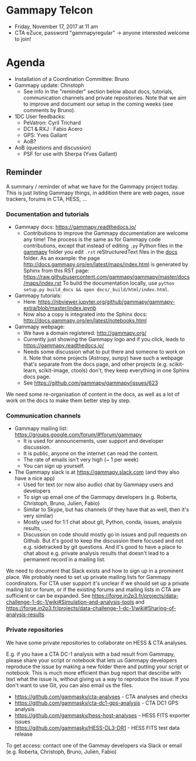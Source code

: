 # Gammapy Telcon

* Friday, November 17, 2017 at 11 am
* CTA eZuce, password "gammapyregular" -> anyone interested welcome to join!

# Agenda

* Installation of a Coordination Committee: Bruno
* Gammapy update: Christoph
  * See info in the "reminder" section below about docs, tutorials, communication channels and private repositories.
    Note that we aim to improve and document our setup in the coming weeks (see comments by Bruno).
* 1DC User feedbacks:
    * PeVatron: Cyril Trichard 
    * DC1 & RXJ : Fabio Acero
    * GPS: Yves Gallant
    * AoB?
* AoB (questions and discussion)
    * PSF for use with Sherpa (Yves Gallant)

## Reminder

A summary / reminder of what we have for the Gammapy project today.
This is just listing Gammapy things, in addition there are web pages, issue trackers, forums in CTA, HESS, ...

### Documentation and tutorials

* Gammapy docs: https://gammapy.readthedocs.io/
  * Contributions to improve the Gammapy documentation are welcome any time!
    The process is the same as for Gammapy code contributions, except that instead of editing
    `.py` Python files in the [gammapy](https://github.com/gammapy/gammapy/tree/master/gammapy) folder
    you edit `.rst` reStructuredText files in the [docs](https://github.com/gammapy/gammapy/tree/master/docs)
    folder. As an example: the page http://docs.gammapy.org/en/latest/maps/index.html is generated by Sphinx
    from this RST page: https://raw.githubusercontent.com/gammapy/gammapy/master/docs/maps/index.rst
    To build the documentation locally, use `python setup.py build_docs && open docs/_build/html/index.html`.
* Gammapy tutorials:
  * Here: https://nbviewer.jupyter.org/github/gammapy/gammapy-extra/blob/master/index.ipynb
  * Now also a copy is integrated into the Sphinx docs: http://docs.gammapy.org/en/latest/notebooks.html
* Gammapy webpage:
  * We have a domain registered: http://gammapy.org/
  * Currently just showing the Gammapy logo and if you click, leads to https://gammapy.readthedocs.io/
  * Needs some discussion what to put there and someone to work on it.
    Note that some projects (Astropy, sunpy) have such a webpage that's separate from the docs page,
    and other projects (e.g. scikit-learn, scikit-image, ctools) don't, they keep everything in one Sphinx docs page.
  * See https://github.com/gammapy/gammapy/issues/623

We need some re-organisation of content in the docs, as well as a lot of work on the docs to make
them better step by step.

### Communication channels

* Gammapy mailing list: https://groups.google.com/forum/#!forum/gammapy
  * It is used for announcements, user support and developer discussion.
  * It is public, anyone on the internet can read the content.
  * The rate of emails isn't very high (~ 1 per week)
  * You can sign up yourself.
* The Gammapy slack is at https://gammapy.slack.com (and they also have a nice app)
  * Used for text (or now also audio) chat by Gammapy users and developers
  * To sign up email one of the Gammapy developers (e.g. Roberta, Christoph, Bruno, Julien, Fabio)
  * Similar to Skype, but has channels (if they have that as well, then it's very similar)
  * Mostly used for 1:1 chat about git, Python, conda, issues, analysis results, ...
  * Discussion on code should mostly go in issues and pull requests on Github.
    But it's good to keep the discussion there focused and not e.g. sidetracked by git questions.
    And it's good to have a place to chat about e.g. private analysis results that doesn't lead
    to a permanent record in a mailing list.

We need to document that Slack exists and how to sign up in a prominent place.
We probably need to set up private mailing lists for Gammapy coordinators.
For CTA user support it's unclear if we should set up a private mailing list or forum,
or if the existing forums and mailing lists in CTA are sufficient or can be expanded.
See https://forge.in2p3.fr/projects/data-challenge-1-dc-1/wiki#Simulation-and-analysis-tools
and https://forge.in2p3.fr/projects/data-challenge-1-dc-1/wiki#Sharing-of-analysis-results

### Private repositories

We have some private repositories to collaborate on HESS & CTA analyses.

E.g. if you have a CTA DC-1 analysis with a bad result from Gammapy, please share your script
or notebook that lets us Gammapy developers reproduce the issue by making a new folder there
and putting your script or notebook. This is much more efficient than bug report that describe
with text what the issue is, without giving us a way to reproduce the issue. If you don't want
to use Git, you can also email us the files.

* https://github.com/gammasky/cta-analyses - CTA analyses and checks
* https://github.com/gammasky/cta-dc1-gps-analysis - CTA DC1 GPS analysis
* https://github.com/gammasky/hess-host-analyses - HESS FITS exporter issues
* https://github.com/gammasky/HESS-DL3-DR1 - HESS FITS test data release

To get access: contact one of the Gammay developers via Slack or email (e.g. Roberta, Christoph, Bruno, Julien, Fabio)

